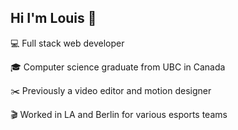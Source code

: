 ## Hi I'm Louis 👋

💻 Full stack web developer

🎓 Computer science graduate from UBC in Canada

✂️ Previously a video editor and motion designer

🎬 Worked in LA and Berlin for various esports teams

